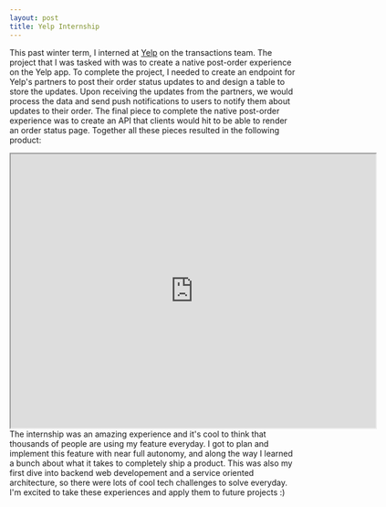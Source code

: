 ```yaml
---
layout: post
title: Yelp Internship
---
```


This past winter term, I interned at <a href="https://www.yelp.com/">Yelp</a> on the transactions team. The project that I was tasked with was to create a native post-order experience on the Yelp app. To complete the project, I needed to create an endpoint for Yelp's partners to post their order status updates to and design a table to store the updates. Upon receiving the updates from the partners, we would process the data and send push notifications to users to notify them about updates to their order. The final piece to complete the native post-order experience was to create an API that clients would hit to be able to render an order status page. Together all these pieces resulted in the following product: 
<iframe src="https://drive.google.com/file/d/0B4PHw17CFb3AV2UxaUgtMDJORVE/preview" width="640" height="480"></iframe>
The internship was an amazing experience and it's cool to think that thousands of people are using my feature everyday. I got to plan and implement this feature with near full autonomy, and along the way I learned a bunch about what it takes to completely ship a product. This was also my first dive into backend web developement and a service oriented architecture, so there were lots of cool tech challenges to solve everyday. I'm excited to take these experiences and apply them to future projects :) 